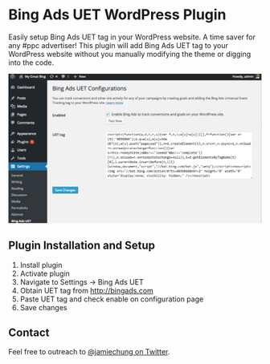 # Bing Ads UET WordPress Plugin
Easily setup Bing Ads UET tag in your WordPress website. A time saver for any #ppc advertiser! This plugin will add Bing Ads UET tag to your WordPress website without you manually modifying the theme or digging into the code.

![Screenshot showing Bing Ads UET configuration page in WordPress](https://raw.githubusercontent.com/JamieChung/BingAds-UET-WordPress/master/screenshot.png)

## Plugin Installation and Setup
1. Install plugin
2. Activate plugin
3. Navigate to Settings -> Bing Ads UET
4. Obtain UET tag from http://bingads.com
5. Paste UET tag and check enable on configuration page
6. Save changes

## Contact
Feel free to outreach to [@jamiechung on Twitter](http://twitter.com/jamiechung).
